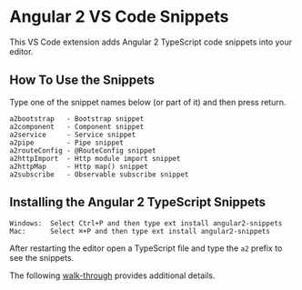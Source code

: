 # Angular 2 VS Code Snippets 

This VS Code extension adds Angular 2 TypeScript code snippets into your editor.

## How To Use the Snippets

Type one of the snippet names below (or part of it) and then press return.

```
a2bootstrap   - Bootstrap snippet
a2component   - Component snippet
a2service     - Service snippet
a2pipe        - Pipe snippet
a2routeConfig - @RouteConfig snippet
a2httpImport  - Http module import snippet
a2httpMap     - Http map() snippet
a2subscribe   - Observable subscribe snippet
```

## Installing the Angular 2 TypeScript Snippets

```
Windows:  Select Ctrl+P and then type ext install angular2-snippets
Mac:      Select ⌘+P and then type ext install angular2-snippets 
```

After restarting the editor open a TypeScript file and type the `a2` prefix to see the snippets.

The following [walk-through](https://code.visualstudio.com/docs/editor/extension-gallery) provides additional details.

